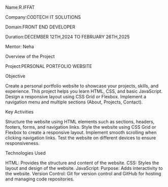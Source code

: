 Name:R.IFFAT

Company:CODTECH IT SOLUTIONS

Domain:FRONT END DEVELOPER

Duration:DECEMBER 12TH,2024 TO FEBRUARY 26TH,2025

Mentor: Neha

Overview of the Project

Project:PERSONAL PORTFOLIO WEBSITE

Objective


Create a personal portfolio website to showcase your projects, skills, and
experience. This project helps you learn HTML, CSS, and basic JavaScript.
Design a responsive layout using CSS Grid or Flexbox. Implement a navigation
menu and multiple sections (About, Projects, Contact).

Key Activities

Structure the website using HTML elements such as sections, headers, footers, forms, and navigation links.
Style the website using CSS Grid or Flexbox to create a responsive layout.
Implement smooth scrolling when clicking navigation links.
Test the website on different devices to ensure responsiveness.

Technologies Used

HTML: Provides the structure and content of the website.
CSS: Styles the layout and design of the website.
JavaScript: Purpose: Adds interactivity to the website.
Version Control: Git for version control and GitHub for hosting and managing code repositories.
